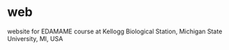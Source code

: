 web
===

website for EDAMAME course at Kellogg Biological Station, Michigan State University, MI, USA
